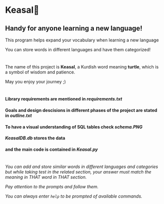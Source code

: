 # Keasal:turtle:
## Handy for anyone learning a new language!

This program helps expand your vocabulary when learning a new language

You can store words in different languages and have them categorized!
#
The name of this project is **Keasal**, a Kurdish word meaning **turtle**,
which is a symbol of wisdom and patience.

May you enjoy your journey ;)
#
#### Library requirements are mentioned in *requirements.txt*
#### Goals and design descisions in different phases of the project are stated in *outline.txt*
#### To have a visual understanding of SQL tables check *schema.PNG*
#### *KeasalDB.db* stores the data
#### and  the main code is contained in *Keasal.py*
#
*You can add and store similar words in different languages and categories but while taking test in the related section, your answer must match the meaning in THAT word in THAT section.*

*Pay attention to the prompts and follow them.*

*You can always enter `help` to be prompted of available commands.*
